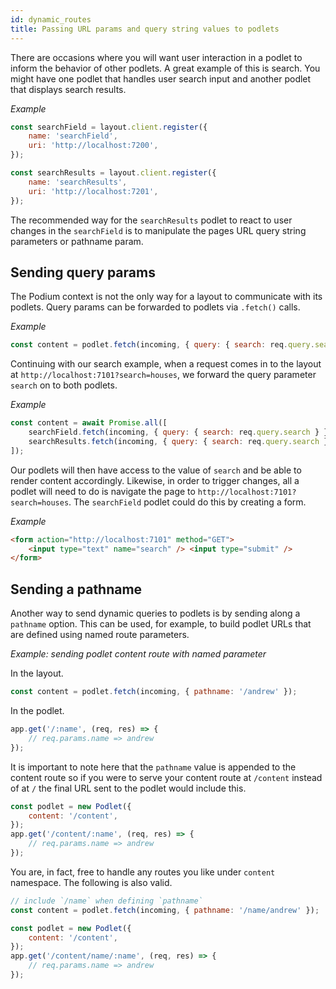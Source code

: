```yaml
---
id: dynamic_routes
title: Passing URL params and query string values to podlets
---
```


There are occasions where you will want user interaction in a podlet to inform the behavior of other podlets. A great example of this is search. You might have one podlet that handles user search input and another podlet that displays search results.

_Example_

```js
const searchField = layout.client.register({
    name: 'searchField',
    uri: 'http://localhost:7200',
});

const searchResults = layout.client.register({
    name: 'searchResults',
    uri: 'http://localhost:7201',
});
```

The recommended way for the `searchResults` podlet to react to user changes in the `searchField` is to manipulate the pages URL query string parameters or pathname param.

## Sending query params

The Podium context is not the only way for a layout to communicate with its podlets. Query params can be forwarded to podlets via `.fetch()` calls.

_Example_

```js
const content = podlet.fetch(incoming, { query: { search: req.query.search } });
```

Continuing with our search example, when a request comes in to the layout at `http://localhost:7101?search=houses`, we forward the query parameter `search` on to both podlets.

_Example_

```js
const content = await Promise.all([
    searchField.fetch(incoming, { query: { search: req.query.search } }),
    searchResults.fetch(incoming, { query: { search: req.query.search } }),
]);
```

Our podlets will then have access to the value of `search` and be able to render content accordingly. Likewise, in order to trigger changes, all a podlet will need to do is navigate the page to `http://localhost:7101?search=houses`.
The `searchField` podlet could do this by creating a form.

_Example_

```html
<form action="http://localhost:7101" method="GET">
    <input type="text" name="search" /> <input type="submit" />
</form>
```

## Sending a pathname

Another way to send dynamic queries to podlets is by sending along a `pathname` option. This can be used, for example, to build podlet URLs that are defined using named route parameters.

_Example: sending podlet content route with named parameter_

In the layout.

```js
const content = podlet.fetch(incoming, { pathname: '/andrew' });
```

In the podlet.

```js
app.get('/:name', (req, res) => {
    // req.params.name => andrew
});
```

It is important to note here that the `pathname` value is appended to the content route so if you were to serve your content route at `/content` instead of at `/` the final URL sent to the podlet would include this.

```js
const podlet = new Podlet({
    content: '/content',
});
app.get('/content/:name', (req, res) => {
    // req.params.name => andrew
});
```

You are, in fact, free to handle any routes you like under `content` namespace. The following is also valid.

```js
// include `/name` when defining `pathname`
const content = podlet.fetch(incoming, { pathname: '/name/andrew' });

const podlet = new Podlet({
    content: '/content',
});
app.get('/content/name/:name', (req, res) => {
    // req.params.name => andrew
});
```
